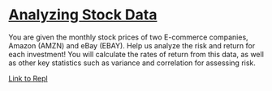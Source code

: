 # [Analyzing Stock Data](https://www.codecademy.com/paths/finance-python/tracks/introduction-to-python-for-finance/modules/calculating-financial-statistics/projects/analyzing-stock-data)
You are given the monthly stock prices of two E-commerce companies, Amazon (AMZN) and eBay (EBAY). Help us analyze the risk and return for each investment! You will calculate the rates of return from this data, as well as other key statistics such as variance and correlation for assessing risk.

[Link to Repl](https://repl.it/@lendoo73/Analyzestockdata#README.md)
